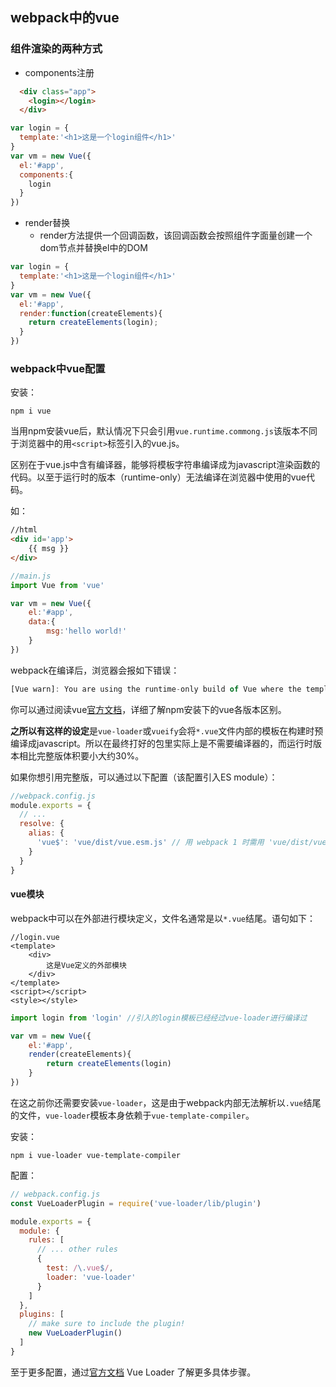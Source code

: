 ## webpack中的vue
### 组件渲染的两种方式
- components注册
```html
  <div class="app">
    <login></login>
  </div>
```
```JavaScript
var login = {
  template:'<h1>这是一个login组件</h1>'
}
var vm = new Vue({
  el:'#app',
  components:{
    login
  }
})
```
- render替换
  - render方法提供一个回调函数，该回调函数会按照组件字面量创建一个dom节点并替换el中的DOM
```JavaScript
var login = {
  template:'<h1>这是一个login组件</h1>'
}
var vm = new Vue({
  el:'#app',
  render:function(createElements){
    return createElements(login);
  }
})
```

### webpack中vue配置

安装：

```shell
npm i vue
```

当用npm安装vue后，默认情况下只会引用`vue.runtime.commong.js`该版本不同于浏览器中的用`<script>`标签引入的vue.js。

区别在于vue.js中含有编译器，能够将模板字符串编译成为javascript渲染函数的代码。以至于运行时的版本（runtime-only）无法编译在浏览器中使用的vue代码。

如：

```html
//html
<div id='app'>
	{{ msg }}
</div>
```

```javascript
//main.js
import Vue from 'vue'

var vm = new Vue({
    el:'#app',
    data:{
        msg:'hello world!'
    }
})
```

webpack在编译后，浏览器会报如下错误：

```javascript
[Vue warn]: You are using the runtime-only build of Vue where the template compiler is not available. Either pre-compile the templates into render functions, or use the compiler-included build.
```

你可以通过阅读vue[官方文档](https://cn.vuejs.org/v2/guide/installation.html)，详细了解npm安装下的vue各版本区别。

**之所以有这样的设定**是`vue-loader`或`vueify`会将`*.vue`文件内部的模板在构建时预编译成javascript。所以在最终打好的包里实际上是不需要编译器的，而运行时版本相比完整版体积要小大约30%。

如果你想引用完整版，可以通过以下配置（该配置引入ES module）：

```javascript
//webpack.config.js
module.exports = {
  // ...
  resolve: {
    alias: {
      'vue$': 'vue/dist/vue.esm.js' // 用 webpack 1 时需用 'vue/dist/vue.common.js'
    }
  }
}
```

#### vue模块

webpack中可以在外部进行模块定义，文件名通常是以`*.vue`结尾。语句如下：

```vue
//login.vue
<template>
	<div>
        这是Vue定义的外部模块
    </div>
</template>
<script></script>
<style></style>
```

```javascript
import login from 'login' //引入的login模板已经经过vue-loader进行编译过

var vm = new Vue({
    el:'#app',
    render(createElements){
        return createElements(login)
    }
})
```

在这之前你还需要安装`vue-loader`，这是由于webpack内部无法解析以`.vue`结尾的文件，`vue-loader`模板本身依赖于`vue-template-compiler`。

安装：

```shell
npm i vue-loader vue-template-compiler
```

配置：

```javascript
// webpack.config.js
const VueLoaderPlugin = require('vue-loader/lib/plugin')

module.exports = {
  module: {
    rules: [
      // ... other rules
      {
        test: /\.vue$/,
        loader: 'vue-loader'
      }
    ]
  },
  plugins: [
    // make sure to include the plugin!
    new VueLoaderPlugin()
  ]
}
```

至于更多配置，通过[官方文档](https://vue-loader.vuejs.org/guide/#manual-configuration) Vue Loader 了解更多具体步骤。